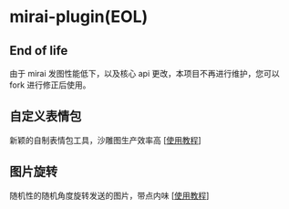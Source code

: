 # mirai-plugin(EOL)
## End of life
由于 mirai 发图性能低下，以及核心 api 更改，本项目不再进行维护，您可以 fork 进行修正后使用。
## 自定义表情包
新颖的自制表情包工具，沙雕图生产效率高 \[[使用教程](https://github.com/fz6m/mirai-plugin/tree/master/guide/MiImage)\]
## 图片旋转
随机性的随机角度旋转发送的图片，带点内味 \[[使用教程](https://github.com/fz6m/mirai-plugin/tree/master/guide/MiImageRotate)\]
